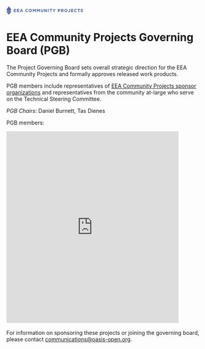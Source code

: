<img src="eea-oneline.png" width="200">

<h1>EEA Community Projects Governing Board (PGB)</H1>

<p>The Project Governing Board sets overall strategic direction for the EEA Community Projects and formally approves released work products.</p>

<p>PGB members include representatives of <a href="https://github.com/eea-oasis/managed-open-project/blob/main/SPONSORS.md)">EEA Community Projects sponsor organizations</a> and representatives from the community at-large who serve on the Technical Steering Committee.</p>

<p><i>PGB Chairs</i>: Daniel Burnett, Tas Dienes</p> 

<p>PGB members:</p> 

<p><iframe src="https://docs.google.com/spreadsheets/d/e/2PACX-1vT38MUZFWO1ISzQWC6wSulN7IJCmYdSOIxBiofgO4c8mRF0hOuLEO59bW6McK2Lm0DgJkpaPLAf38AI/pubhtml?gid=463834327&amp;single=true&amp;widget=true&amp;headers=false" style="border-style: none; width: 450px; height: 500px" title="EEA Community Projects Project Governing Board members"></iframe>
</p>

<p>For information on sponsoring these projects or joining the governing board, please contact <a href="mailto:communications@oasis-open.org">communications@oasis-open.org</a>.</p>

